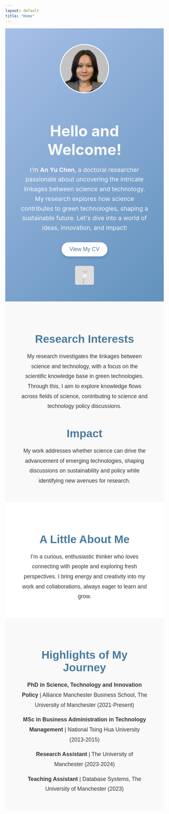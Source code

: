 ```yaml
---
layout: default
title: "Home"
---
```


<div style="text-align: center; padding: 50px; background: linear-gradient(135deg, #a7bfe8, #6192bc); color: white;">
  <img src="assets/profile_picture.jpg" alt="Profile Picture" style="width: 150px; height: 150px; border-radius: 50%; border: 3px solid white; margin-bottom: 20px;">
  <h1 style="font-size: 3rem; margin-bottom: 20px; color: #f9f9f9;">Hello and Welcome!</h1>
  <p style="font-size: 1.2rem; max-width: 800px; margin: 0 auto; line-height: 1.6; color: #f9f9f9;">
    I’m <b>An Yu Chen</b>, a doctoral researcher passionate about uncovering the intricate linkages between science and technology. My research explores how science contributes to green technologies, shaping a sustainable future. Let's dive into a world of ideas, innovation, and impact!
  </p>
  
  <a href="assets/anyu.pdf" target="_blank" style="text-decoration: none;">
    <button style="background-color: white; color: #4a7b9d; border: none; padding: 12px 25px; font-size: 1.1rem; border-radius: 25px; cursor: pointer; box-shadow: 0 4px 10px rgba(0, 0, 0, 0.15); margin-top: 30px; transition: background-color 0.3s, color 0.3s;">
      View My CV
    </button>
  </a>

  <div style="margin-top: 30px;">
    <a href="https://www.linkedin.com/in/an-yu-chen-130146342/" target="_blank">
      <img src="assets/linkedin.png" alt="LinkedIn" style="width: 60px; height: 60px; border-radius: 5px;">
    </a>
  </div>
</div>

<div style="text-align: center; padding: 50px; background: #f9f9f9; color: #333333; font-family: 'Arial', sans-serif;">
  <h2 style="font-size: 2.2rem; color: #4a7b9d; margin-bottom: 20px;">Research Interests</h2>
  <p style="font-size: 1.1rem; max-width: 800px; margin: 0 auto; line-height: 1.8; color: #333333;">
    My research investigates the linkages between science and technology, with a focus on the scientific knowledge base in green technologies. Through this, I aim to explore knowledge flows across fields of science, contributing to science and technology policy discussions.
  </p>

  <h2 style="font-size: 2.2rem; color: #4a7b9d; margin-top: 50px; margin-bottom: 20px;">Impact</h2>
  <p style="font-size: 1.1rem; max-width: 800px; margin: 0 auto; line-height: 1.8; color: #333333;">
    My work addresses whether science can drive the advancement of emerging technologies, shaping discussions on sustainability and policy while identifying new avenues for research.
  </p>
</div>

<div style="text-align: center; padding: 50px; background: white; color: #333333; font-family: 'Arial', sans-serif;">
  <h2 style="font-size: 2.2rem; color: #4a7b9d; margin-bottom: 20px;">A Little About Me</h2>
  <p style="font-size: 1.1rem; max-width: 800px; margin: 0 auto; line-height: 1.8; color: #333333;">
    I’m a curious, enthusiastic thinker who loves connecting with people and exploring fresh perspectives. I bring energy and creativity into my work and collaborations, always eager to learn and grow. 
  </p>
</div>

<div style="text-align: center; padding: 50px; background: #f9f9f9; color: #333333; font-family: 'Arial', sans-serif;">
  <h2 style="font-size: 2.2rem; color: #4a7b9d; margin-bottom: 20px;">Highlights of My Journey</h2>
  <ul style="list-style-type: none; padding: 0; font-size: 1.1rem; line-height: 1.8; max-width: 800px; margin: 0 auto; color: #333333;">
    <li style="margin-bottom: 15px;">
      <strong>PhD in Science, Technology and Innovation Policy</strong> | Alliance Manchester Business School, The University of Manchester (2021-Present)
    </li>
    <li style="margin-bottom: 15px;">
      <strong>MSc in Business Administration in Technology Management</strong> | National Tsing Hua University (2013-2015)
    </li>
    <li style="margin-bottom: 15px;">
      <strong>Research Assistant</strong> | The University of Manchester (2023-2024)
    </li>
    <li>
      <strong>Teaching Assistant</strong> | Database Systems, The University of Manchester (2023)
    </li>
  </ul>
</div>
